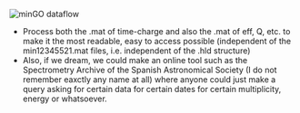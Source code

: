 ![minGO dataflow](https://github.com/cayesoneira/miniTRASGO-documentation/assets/93153458/bb32f850-525c-48eb-8675-539a25e0e4b7)


- Process both the .mat of time-charge and also the .mat of eff, Q, etc. to make it the most readable, easy to access possible (independent of the min12345521.mat files, i.e. independent of the .hld structure)
- Also, if we dream, we could make an online tool such as the Spectrometry Archive of the Spanish Astronomical Society (I do not remember eaxctly any name at all) where anyone could just make a query asking for certain data for certain dates for certain multiplicity, energy or whatsoever.
